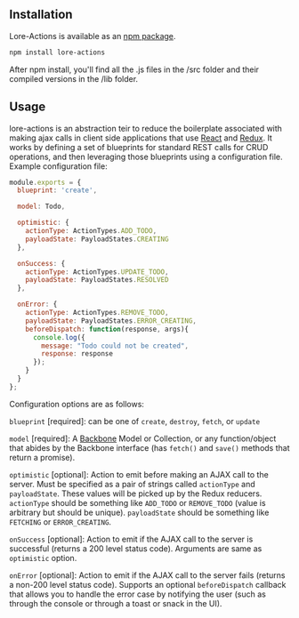 ## Installation

Lore-Actions is available as an [npm package](https://www.npmjs.org/package/lore-actions).
```sh
npm install lore-actions
```
After npm install, you'll find all the .js files in the /src folder and their compiled versions in the /lib folder.

## Usage

lore-actions is an abstraction teir to reduce the boilerplate associated with making ajax calls in client side applications that use [React](https://github.com/facebook/react) and [Redux](https://github.com/rackt/redux).  It works by defining a set of blueprints for standard REST calls for CRUD operations, and then leveraging those blueprints using a configuration file.  Example configuration file:

```js
module.exports = {
  blueprint: 'create',

  model: Todo,

  optimistic: {
    actionType: ActionTypes.ADD_TODO,
    payloadState: PayloadStates.CREATING
  },

  onSuccess: {
    actionType: ActionTypes.UPDATE_TODO,
    payloadState: PayloadStates.RESOLVED
  },

  onError: {
    actionType: ActionTypes.REMOVE_TODO,
    payloadState: PayloadStates.ERROR_CREATING,
    beforeDispatch: function(response, args){
      console.log({
        message: "Todo could not be created",
        response: response
      });
    }
  }
};
```

Configuration options are as follows:

`blueprint` [required]: can be one of `create`, `destroy`, `fetch`, or `update`

`model` [required]: A [Backbone](https://github.com/jashkenas/backbone) Model or Collection, or any function/object that abides by the Backbone interface (has `fetch()` and `save()` methods that return a promise).

`optimistic` [optional]: Action to emit before making an AJAX call to the server.  Must be specified as a pair of strings called `actionType` and `payloadState`.  These values will be picked up by the Redux reducers.  `actionType` should be something like `ADD_TODO` or `REMOVE_TODO` (value is arbitrary but should be unique).  `payloadState` should be something like `FETCHING` or `ERROR_CREATING`.

`onSuccess` [optional]: Action to emit if the AJAX call to the server is successful (returns a 200 level status code).  Arguments are same as `optimistic` option.

`onError` [optional]: Action to emit if the AJAX call to the server fails (returns a non-200 level status code).  Supports an optional `beforeDispatch` callback that allows you to handle the error case by notifying the user (such as through the console or through a toast or snack in the UI).
